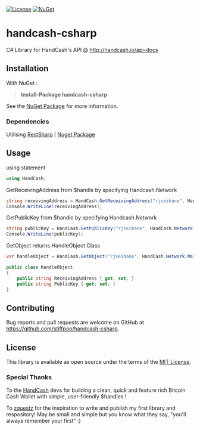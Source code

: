 [![License][License-Image]][License-URL] [![NuGet](https://img.shields.io/nuget/v/NBitcoin.svg)](https://www.nuget.org/packages/NBitcoin)
# handcash-csharp

C# Library for HandCash's API @ http://handcash.io/api-docs

## Installation

With NuGet :
>**Install-Package handcash-csharp** 

See the [NuGet Package](https://www.nuget.org/packages/handcash-csharp/) for more information.

### Dependencies
Utilising [RestSharp](https://github.com/restsharp/RestSharp) | [Nuget Package](https://www.nuget.org/packages/RestSharp/)

## Usage

using statement
```c#
using HandCash;
```
GetReceivingAddress from $handle by specifying Handcash.Network
```c#
string receivingAddress = HandCash.GetReceivingAddress("rjseibane", HandCash.Network.MainNet);
Console.WriteLine(receivingAddress);
```
GetPublicKey from $handle by specifying Handcash.Network
```c#
string publicKey = HandCash.GetPublicKey("rjseibane", HandCash.Network.MainNet);
Console.WriteLine(publicKey);
```
GetObject returns HandleObject Class
```c#
var handleObject = HandCash.GetObject("rjseibane", HandCash.Network.MainNet);
```
```c#
public class HandleObject
{
    public string ReceivingAddress { get; set; }
    public string PublicKey { get; set; }
}
```

## Contributing

Bug reports and pull requests are welcome on GitHub at https://github.com/stiffpoo/handcash-csharp.

## License

This library is available as open source under the terms of the [MIT License](https://opensource.org/licenses/MIT).

### Special Thanks

To the [HandCash](http://handcash.io/) devs for building a clean, quick and feature rich Bitcoin Cash Wallet with simple, user-friendly $handles !

To [zquestz](https://github.com/zquestz) for the inspiration to write and publish my first library and respository!
May be small and simple but you know what they say, "you'll always remember your first" :)

[License-URL]: http://opensource.org/licenses/MIT
[License-Image]: https://img.shields.io/npm/l/express.svg
